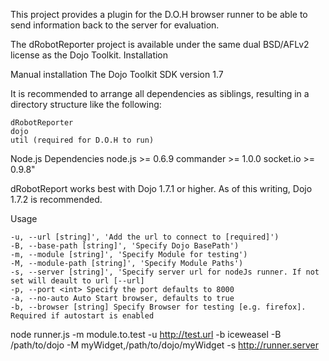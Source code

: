This project provides a plugin for the D.O.H browser runner to be able to send information back to the server for evaluation.

The dRobotReporter project is available under the same dual BSD/AFLv2 license as the Dojo Toolkit.
Installation

Manual installation
	The Dojo Toolkit SDK version 1.7

It is recommended to arrange all dependencies as siblings, resulting in a directory structure like the following:

    dRobotReporter
    dojo
    util (required for D.O.H to run)

Node.js Dependencies
	node.js >= 0.6.9
	commander >= 1.0.0
    socket.io >= 0.9.8"

dRobotReport works best with Dojo 1.7.1 or higher. As of this writing, Dojo 1.7.2 is recommended.

Usage

	-u, --url [string]', 'Add the url to connect to [required]')
	-B, --base-path [string]', 'Specify Dojo BasePath')
	-m, --module [string]', 'Specify Module for testing')
	-M, --module-path [string]', 'Specify Module Paths')
	-s, --server [string]', 'Specify server url for nodeJs runner. If not set will deault to url [--url]
	-p, --port <int> Specify the port defaults to 8000
	-a, --no-auto Auto Start browser, defaults to true
	-b, --browser [string] Specify Browser for testing [e.g. firefox]. Required if autostart is enabled
	
node runner.js -m module.to.test -u http://test.url -b iceweasel -B /path/to/dojo -M myWidget,/path/to/dojo/myWidget -s http://runner.server
